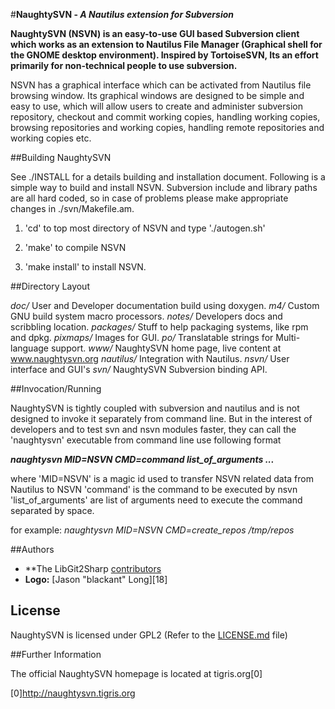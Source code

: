 #**NaughtySVN - _A Nautilus extension for Subversion_**

**NaughtySVN (NSVN) is an easy-to-use GUI based Subversion client which works as an extension to Nautilus File Manager (Graphical shell for
the GNOME desktop environment). Inspired by TortoiseSVN, Its an effort primarily for non-technical people to use subversion.**

NSVN has a graphical interface which can be activated from Nautilus file browsing window. Its graphical windows are designed to be simple and
easy to use, which  will allow users to create and administer subversion repository, checkout and commit working copies, handling working copies,
browsing repositories and working copies, handling remote repositories and working copies etc.



##Building NaughtySVN

See ./INSTALL for a details building and installation document. Following is a simple way to build and install NSVN. Subversion include and library
paths are all  hard coded, so in case of problems please make appropriate changes in ./svn/Makefile.am.

   1. 'cd' to top most directory of NSVN and type './autogen.sh'

   2. 'make' to compile NSVN

   3. 'make install' to install NSVN.



##Directory Layout

*doc/*
   User and Developer documentation build using doxygen.
*m4/*
   Custom GNU build system macro processors.
*notes/*
   Developers docs and scribbling location.
*packages/*
   Stuff to help packaging systems, like rpm and dpkg.
*pixmaps/*
   Images for GUI.
*po/*
   Translatable strings for Multi-language support.
*www/*
   NaughtySVN home page, live content at www.naughtysvn.org
*nautilus/*
   Integration with Nautilus.
*nsvn/*
   User interface and GUI's
*svn/*
   NaughtySVN Subversion binding API.



##Invocation/Running

NaughtySVN is tightly coupled with subversion and nautilus and is not designed to invoke it separately from command line. But in the interest
of developers and to test svn and nsvn modules faster, they can call the 'naughtysvn' executable from command line use following format

   **_naughtysvn MID=NSVN CMD=command list_of_arguments ..._**

   where 'MID=NSVN' is a magic id used to transfer NSVN related data from Nautilus to NSVN
         'command' is the command to be executed by nsvn
         'list_of_arguments' are list of arguments need to execute the command separated by space.
         
   for example:
         *naughtysvn MID=NSVN CMD=create_repos /tmp/repos*



##Authors

 - **The LibGit2Sharp [contributors][2]
 - **Logo:** [Jason "blackant" Long][18]

 [2]: https://github.com/kcaalexander/NaughtySVN/blob/master/AUTHORS



## License

NaughtySVN is licensed under GPL2 (Refer to the [LICENSE.md][3] file)

 [3]: https://github.com/kcaalexander/NaughtySVN/blob/master/LICENSE.md

##Further Information

The official NaughtySVN homepage is located at tigris.org[0]

[0]http://naughtysvn.tigris.org
